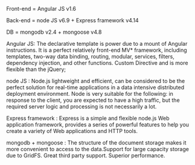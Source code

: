 Front-end = Angular JS v1.6
 
Back-end = node JS v6.9 + Express framework v4.14

DB = mongodb v2.4 + mongoose v4.8


Angular JS:
The  declarative template is power due to a mount of Angular instructions. It is a perfect relatively front-end MV* framework, including templates, two-way data binding, routing, modular, services, filters, dependency injection, and other functions. Custom Directive and is more flexible than the jQuery;

node JS :
Node.js lightweight and efficient, can be considered to be the perfect solution for real-time applications in a data intensive distributed deployment environment. Node is very suitable for the following: in response to the client, you are expected to have a high traffic, but the required server logic and processing is not necessarily a lot.


Express framework :
Express is a simple and flexible node.js Web application framework, provides a series of powerful features to help you create a variety of Web applications and  HTTP tools.


mongodb  + mongoose :
The structure of the document storage makes it more convenient to access to the data.Support for large capacity storage due to GridFS. Great third party support. Superior performance.
